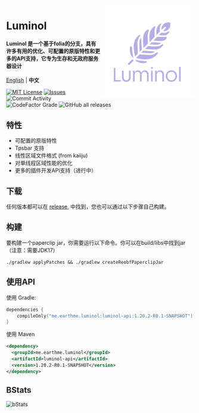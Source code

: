 <img src="./public/image/Luminol_5.png" alt="Logo" align="right" width="250">

# Luminol

<h4>Luminol 是一个基于folia的分支，具有许多有用的优化、可配置的原版特性和更多的API支持，它专为生存和无政府服务器设计</h4>

[English](./README.md) | **中文**

[![MIT License](https://img.shields.io/github/license/LuminolMC/Luminol?style=flat-square)](LICENSE)
[![Issues](https://img.shields.io/github/issues/LuminolMC/Luminol?style=flat-square)](https://github.com/LuminolMC/Luminol/issues)
![Commit Activity](https://img.shields.io/github/commit-activity/w/LuminolMC/Luminol?style=flat-square)
![CodeFactor Grade](https://img.shields.io/codefactor/grade/github/LuminolMC/Luminol?style=flat-square)
![GitHub all releases](https://img.shields.io/github/downloads/LuminolMC/Luminol/total?style=flat-square)

## 特性
- 可配置的原版特性
- Tpsbar 支持
- 线性区域文件格式 (from kaiiju)
- 对单线程区域性能的优化
- 更多的插件开发API支持（进行中）

## 下载
任何版本都可以在 [release](https://github.com/LuminolMC/Luminol/releases), 中找到，您也可以通过以下步骤自己构建。

## 构建
要构建一个paperclip jar，你需要运行以下命令。你可以在build/libs中找到jar（注意：需要JDK17）
 ```shell
 ./gradlew applyPatches && ./gradlew createReobfPaperclipJar
```
## 使用API
使用 Gradle:
```kotlin
dependencies {
    compileOnly("me.earthme.luminol:luminol-api:1.20.2-R0.1-SNAPSHOT")
}
 ```
使用 Maven
```xml
<dependency>
  <groupId>me.earthme.luminol</groupId>
  <artifactId>luminol-api</artifactId>
  <version>1.20.2-R0.1-SNAPSHOT</version>
</dependency>
```

## BStats
![bStats](https://bstats.org/signatures/server-implementation/Luminol.svg "bStats")

